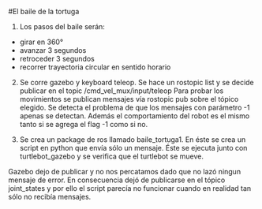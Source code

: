 #El baile de la tortuga

1. Los pasos del baile serán:
- girar en 360°
- avanzar 3 segundos
- retroceder 3 segundos
- recorrer trayectoria circular en sentido horario

 2. Se corre gazebo y keyboard teleop. Se hace un rostopic list y se decide publicar en el topic /cmd_vel_mux/input/teleop
Para probar los movimientos se publican mensajes vía rostopic pub sobre el tópico elegido. Se detecta el problema de que los mensajes con parámetro -1 apenas se detectan. Además el comportamiento del robot es el mismo tanto si se agrega el flag -1 como si no.

3. Se crea un package de ros llamado baile_tortuga1. En éste se crea un script en python que envía sólo un mensaje. Éste se ejecuta junto con turtlebot_gazebo y se verifica que el turtlebot se mueve. 

Gazebo dejo de publicar y no nos percatamos dado que no lazó ningun mensaje de error. En consecuencia dejó de publicarse en el tópico joint_states y por ello el script parecía no funcionar cuando en realidad tan sólo no recibía mensajes. 
